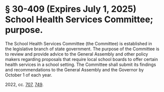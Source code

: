 # § 30-409  (Expires July 1, 2025) School Health Services Committee; purpose.

<p>The School Health Services Committee (the Committee) is established in the legislative branch of state government. The purpose of the Committee is to review and provide advice to the General Assembly and other policy makers regarding proposals that require local school boards to offer certain health services in a school setting. The Committee shall submit its findings and recommendations to the General Assembly and the Governor by October 1 of each year.</p><p>2022, cc. <a href='http://lis.virginia.gov/cgi-bin/legp604.exe?221+ful+CHAP0707'>707</a>, <a href='http://lis.virginia.gov/cgi-bin/legp604.exe?221+ful+CHAP0749'>749</a>.</p>